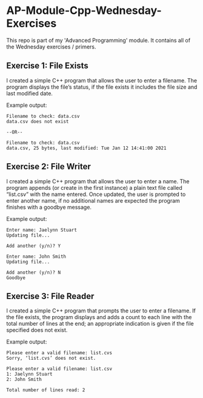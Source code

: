# AP-Module-Cpp-Wednesday-Exercises
This repo is part of my 'Advanced Programming' module. It contains all of the Wednesday exercises / primers.

## Exercise 1: File Exists
I created a simple C++ program that allows the user to enter a filename. The program displays the file’s status, if the file exists it includes the file size and last modified date.

Example output:
```
Filename to check: data.csv
data.csv does not exist

--OR--

Filename to check: data.csv
data.csv, 25 bytes, last modified: Tue Jan 12 14:41:00 2021
```

## Exercise 2: File Writer
I created a simple C++ program that allows the user to enter a name. The program appends (or create in the first instance) a plain text file called “list.csv” with the name entered. Once updated, the user is prompted to enter another name, if no additional names are expected the program finishes with a goodbye message.

Example output:
```
Enter name: Jaelynn Stuart
Updating file...

Add another (y/n)? Y

Enter name: John Smith
Updating file...

Add another (y/n)? N
Goodbye
```

## Exercise 3: File Reader

I created a simple C++ program that prompts the user to enter a filename. If the file exists, the program displays and adds a count to each line with the total number of lines at the end; an appropriate indication is given if the file specified does not exist.

Example output:
```
Please enter a valid filename: list.cvs
Sorry, ‘list.cvs’ does not exist.

Please enter a valid filename: list.csv
1: Jaelynn Stuart
2: John Smith

Total number of lines read: 2
```
